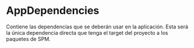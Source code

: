# AppDependencies

Contiene las dependencias que se deberán usar en la aplicación. Esta será la única dependencia directa que tenga el target del proyecto a los paquetes de SPM.
